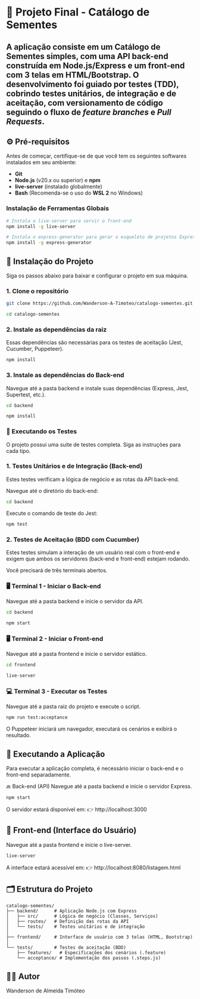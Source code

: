 # 🌱 Projeto Final - Catálogo de Sementes

A aplicação consiste em um **Catálogo de Sementes** simples, com uma API back-end construída em Node.js/Express e um front-end com 3 telas em HTML/Bootstrap. O desenvolvimento foi guiado por testes (TDD), cobrindo **testes unitários**, **de integração** e **de aceitação**, com versionamento de código seguindo o fluxo de *feature branches* e *Pull Requests*.
---

## ⚙️ Pré-requisitos

Antes de começar, certifique-se de que você tem os seguintes softwares instalados em seu ambiente:

- **Git**
- **Node.js** (v20.x ou superior) e **npm**
- **live-server** (instalado globalmente)
- **Bash** (Recomenda-se o uso do **WSL 2** no Windows)

### Instalação de Ferramentas Globais

```bash
# Instala o live-server para servir o front-end
npm install -g live-server

# Instala o express-generator para gerar o esqueleto de projetos Express
npm install -g express-generator
```

## 🚀 Instalação do Projeto
Siga os passos abaixo para baixar e configurar o projeto em sua máquina.

### 1. Clone o repositório
```bash
git clone https://github.com/Wanderson-A-Timoteo/catalogo-sementes.git

cd catalogo-sementes
```

### 2. Instale as dependências da raiz
Essas dependências são necessárias para os testes de aceitação (Jest, Cucumber, Puppeteer).

```bash
npm install
```

### 3. Instale as dependências do Back-end
Navegue até a pasta backend e instale suas dependências (Express, Jest, Supertest, etc.).

```bash
cd backend

npm install
```

### 🧪 Executando os Testes
O projeto possui uma suíte de testes completa. Siga as instruções para cada tipo.

### 1. Testes Unitários e de Integração (Back-end)
Estes testes verificam a lógica de negócio e as rotas da API back-end.

Navegue até o diretório do back-end:

```bash
cd backend
```

Execute o comando de teste do Jest:

```bash
npm test
```

### 2. Testes de Aceitação (BDD com Cucumber)
Estes testes simulam a interação de um usuário real com o front-end e exigem que ambos os servidores (back-end e front-end) estejam rodando.

Você precisará de três terminais abertos.

### 🖥️ Terminal 1 - Iniciar o Back-end
Navegue até a pasta backend e inicie o servidor da API.

```bash
cd backend

npm start
```

### 🖥️ Terminal 2 - Iniciar o Front-end
Navegue até a pasta frontend e inicie o servidor estático.

```bash
cd frontend

live-server
```

### 💻 Terminal 3 - Executar os Testes
Navegue até a pasta raiz do projeto e execute o script.

```bash
npm run test:acceptance
```
O Puppeteer iniciará um navegador, executará os cenários e exibirá o resultado.

## 🧭 Executando a Aplicação
Para executar a aplicação completa, é necessário iniciar o back-end e o front-end separadamente.

🔙 Back-end (API)
Navegue até a pasta backend e inicie o servidor Express.

```bash
npm start
```

O servidor estará disponível em: 👉 http://localhost:3000

## 🎨 Front-end (Interface do Usuário)
Navegue até a pasta frontend e inicie o live-server.

```bash
live-server
```

A interface estará acessível em: 👉 http://localhost:8080/listagem.html

## 🗂️ Estrutura do Projeto
```
catalogo-sementes/
├── backend/      # Aplicação Node.js com Express
│   ├── src/      # Lógica de negócio (Classes, Serviços)
│   ├── routes/   # Definição das rotas da API
│   └── tests/    # Testes unitários e de integração
│
├── frontend/     # Interface de usuário com 3 telas (HTML, Bootstrap)
│
└── tests/        # Testes de aceitação (BDD)
    ├── features/   # Especificações dos cenários (.feature)
    └── acceptance/ # Implementação dos passos (.steps.js)
```

## 🧑‍💻 Autor
Wanderson de Almeida Timóteo